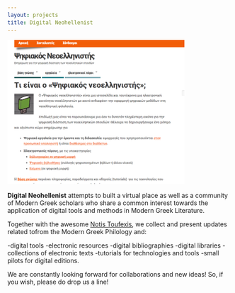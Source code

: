 ```yaml
---
layout: projects
title: Digital Neohellenist
---
```

  <img src="../images/digitalneohellenist.png" width="400"/>
  
**Digital Neohellenist** attempts to built a virtual place as well as a community of Modern Greek scholars who share  a common interest towards the application of digital tools and methods in Modern Greek Literature.

Together with  the awesome <a href="http://www.toufexis.info/"> Notis Toufexis</a>, we collect and present updates related tofrom the Modern Greek Philology and:

-digital tools
-electronic resources
-digital bibliographies
-digital libraries
-collections of electronic texts
-tutorials for technologies and tools
-small pilots for digital editions.

We are constantly looking forward for collaborations and new ideas! So, if you wish, please do drop us a line!
